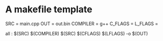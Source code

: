 # A makefile template
SRC = main.cpp
OUT = out.bin
COMPILER = g++
C_FLAGS = 
L_FLAGS = 

all : $(SRC)
	$(COMPILER) $(SRC) $(CFLAGS) $(LFLAGS) -o $(OUT)
